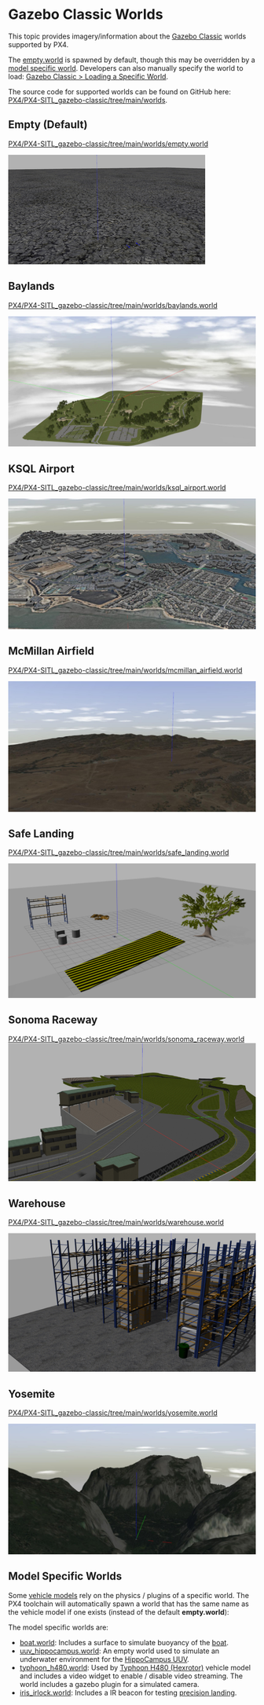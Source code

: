 # Gazebo Classic Worlds

This topic provides imagery/information about the [Gazebo Classic](../sim_gazebo_classic/README.md) worlds supported by PX4.

The [empty.world](#empty_world) is spawned by default, though this may be overridden by a [model specific world](#model_specific_worlds). Developers can also manually specify the world to load: [Gazebo Classic > Loading a Specific World](../sim_gazebo_classic/README.md#loading-a-specific-world).

The source code for supported worlds can be found on GitHub here: [PX4/PX4-SITL_gazebo-classic/tree/main/worlds](https://github.com/PX4/PX4-SITL_gazebo-classic/tree/main/worlds).

<a id="empty_world"></a>

## Empty (Default)

[PX4/PX4-SITL_gazebo-classic/tree/main/worlds/empty.world](https://github.com/PX4/PX4-SITL_gazebo-classic/blob/main/worlds/empty.world)

![empty](../../assets/simulation/gazebo_classic/worlds/empty.png)

## Baylands

[PX4/PX4-SITL_gazebo-classic/tree/main/worlds/baylands.world](https://github.com/PX4/PX4-SITL_gazebo-classic/blob/main/worlds/baylands.world)

![Baylands World](../../assets/simulation/gazebo_classic/worlds/baylands.jpg)

## KSQL Airport

[PX4/PX4-SITL_gazebo-classic/tree/main/worlds/ksql_airport.world](https://github.com/PX4/PX4-SITL_gazebo-classic/blob/main/worlds/ksql_airport.world)

![KSQL Airport World](../../assets/simulation/gazebo_classic/worlds/ksql_airport.jpg)

## McMillan Airfield

[PX4/PX4-SITL_gazebo-classic/tree/main/worlds/mcmillan_airfield.world](https://github.com/PX4/PX4-SITL_gazebo-classic/blob/main/worlds/mcmillan_airfield.world)

![McMillan Airfield World](../../assets/simulation/gazebo_classic/worlds/mcmillan_airfield.jpg)

## Safe Landing

[PX4/PX4-SITL_gazebo-classic/tree/main/worlds/safe_landing.world](https://github.com/PX4/PX4-SITL_gazebo-classic/blob/main/worlds/safe_landing.world)

![Safe Landing World](../../assets/simulation/gazebo_classic/worlds/safe_landing.png)

## Sonoma Raceway

[PX4/PX4-SITL_gazebo-classic/tree/main/worlds/sonoma_raceway.world](https://github.com/PX4/PX4-SITL_gazebo-classic/blob/main/worlds/sonoma_raceway.world) ![Sonoma_Raceway](../../assets/simulation/gazebo_classic/worlds/sonoma_raceway.png)

## Warehouse

[PX4/PX4-SITL_gazebo-classic/tree/main/worlds/warehouse.world](https://github.com/PX4/PX4-SITL_gazebo-classic/blob/main/worlds/warehouse.world)

![Warehouse](../../assets/simulation/gazebo_classic/worlds/warehouse.png)

## Yosemite

[PX4/PX4-SITL_gazebo-classic/tree/main/worlds/yosemite.world](https://github.com/PX4/PX4-SITL_gazebo-classic/blob/main/worlds/yosemite.world)

![Yosemite](../../assets/simulation/gazebo_classic/worlds/yosemite.jpg)

<a id="model_specific_worlds"></a>

## Model Specific Worlds

Some [vehicle models](../sim_gazebo_classic/vehicles.md) rely on the physics / plugins of a specific world. The PX4 toolchain will automatically spawn a world that has the same name as the vehicle model if one exists (instead of the default **empty.world**):

The model specific worlds are:

- [boat.world](https://github.com/PX4/PX4-SITL_gazebo-classic/blob/main/worlds/boat.world): Includes a surface to simulate buoyancy of the [boat](../sim_gazebo_classic/vehicles.md#unmanned-surface-vehicle-usv-boat).
- [uuv_hippocampus.world](https://github.com/PX4/PX4-SITL_gazebo-classic/blob/main/worlds/uuv_hippocampus.world): An empty world used to simulate an underwater environment for the [HippoCampus UUV](../sim_gazebo_classic/vehicles.md#hippocampus-tuhh-uuv).
- [typhoon_h480.world](https://github.com/PX4/PX4-SITL_gazebo-classic/blob/main/worlds/typhoon_h480.world): Used by [Typhoon H480 (Hexrotor)](../sim_gazebo_classic/vehicles.md#typhoon-h480-hexrotor) vehicle model and includes a video widget to enable / disable video streaming. The world includes a gazebo plugin for a simulated camera.
- [iris_irlock.world](https://github.com/PX4/PX4-SITL_gazebo-classic/blob/main/worlds/iris_irlock.world): Includes a IR beacon for testing [precision landing](../advanced_features/precland.md).
